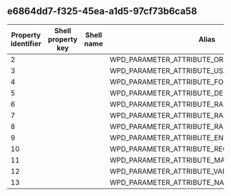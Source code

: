 ## e6864dd7-f325-45ea-a1d5-97cf73b6ca58

Property identifier | Shell property key | Shell name | Alias
--- | --- | --- | ---
2 |  |  | WPD_PARAMETER_ATTRIBUTE_ORDER
3 |  |  | WPD_PARAMETER_ATTRIBUTE_USAGE
4 |  |  | WPD_PARAMETER_ATTRIBUTE_FORM
5 |  |  | WPD_PARAMETER_ATTRIBUTE_DEFAULT_VALUE
6 |  |  | WPD_PARAMETER_ATTRIBUTE_RANGE_MIN
7 |  |  | WPD_PARAMETER_ATTRIBUTE_RANGE_MAX
8 |  |  | WPD_PARAMETER_ATTRIBUTE_RANGE_STEP
9 |  |  | WPD_PARAMETER_ATTRIBUTE_ENUMERATION_ELEMENTS
10 |  |  | WPD_PARAMETER_ATTRIBUTE_REGULAR_EXPRESSION
11 |  |  | WPD_PARAMETER_ATTRIBUTE_MAX_SIZE
12 |  |  | WPD_PARAMETER_ATTRIBUTE_VARTYPE
13 |  |  | WPD_PARAMETER_ATTRIBUTE_NAME

